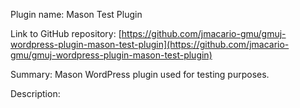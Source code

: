 Plugin name: Mason Test Plugin

Link to GitHub repository: [https://github.com/jmacario-gmu/gmuj-wordpress-plugin-mason-test-plugin](https://github.com/jmacario-gmu/gmuj-wordpress-plugin-mason-test-plugin)

Summary: Mason WordPress plugin used for testing purposes.

Description:  

